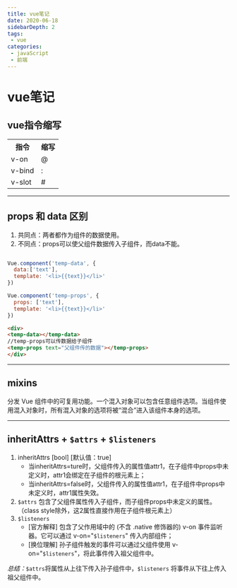 ```yaml
---
title: vue笔记
date: 2020-06-18
sidebarDepth: 2
tags:
 - vue
categories:
 - javaScript
 - 前端
---
```


# vue笔记

## vue指令缩写
<table>
<tr><th>指令</th><th>缩写</th></tr>
<tr><td>v-on</td><td>@</td></tr>
<tr><td>v-bind</td><td>:</td></tr>
<tr><td>v-slot</td><td>#</td></tr>
</table>

-----------------
## props 和 data 区别

1. 共同点：两者都作为组件的数据使用。
2. 不同点：props可以使父组件数据传入子组件，而data不能。
```js

Vue.component('temp-data', {
  data:['text'],
  template: '<li>{{text}}</li>'
})

Vue.component('temp-props', {
  props: ['text'],
  template: '<li>{{text}}</li>'
})
```
```html
<div>
<temp-data></temp-data>
//temp-props可以传数据给子组件
<temp-props text="父组件传的数据"></temp-props>
</div>
```
------------
## mixins
分发 Vue 组件中的可复用功能。一个混入对象可以包含任意组件选项。当组件使用混入对象时，所有混入对象的选项将被“混合”进入该组件本身的选项。

-----------
## inheritAttrs + `$attrs` + `$listeners`
1. inheritAttrs [bool] [默认值：true] 
   - 当inheritAttrs=ture时，父组件传入的属性值attr1，在子组件中props中未定义时，attr1会绑定在子组件的根元素上；
   - 当inheritAttrs=false时，父组件传入的属性值attr1，在子组件中props中未定义时，attr1属性失效。
2. `$attrs` 包含了父组件属性传入子组件，而子组件props中未定义的属性。（class style除外，这2属性直接作用在子组件根元素上）
3. `$listeners` 
   - [官方解释] 包含了父作用域中的 (不含 .native 修饰器的) v-on 事件监听器。它可以通过 v-on="`$listeners`" 传入内部组件；
   - [换位理解] 孙子组件触发的事件可以通过父组件使用 v-on="`$listeners`"，将此事件传入祖父组件中。

*总结：*`$attrs`将属性从上往下传入孙子组件中，`$listeners` 将事件从下往上传入祖父组件中。